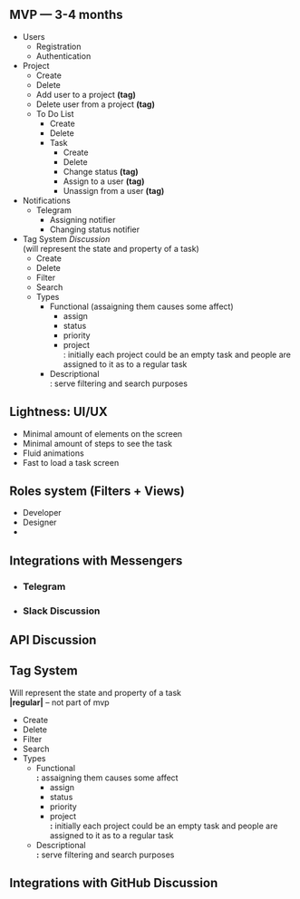 ## MVP — 3-4 months

- Users
  - Registration
  - Authentication
- Project
  - Create
  - Delete
  - Add user to a project **(tag)**
  - Delete user from a project **(tag)**
  - To Do List
    - Create
    - Delete
    - Task
      - Create
      - Delete
      - Change status **(tag)**
      - Assign to a user **(tag)**
      - Unassign from a user **(tag)**
- Notifications
  - Telegram
    - Assigning notifier
    - Changing status notifier
- Tag System _Discussion_  
  (will represent the state and property of a task)
  - Create
  - Delete
  - Filter
  - Search
  - Types
    - Functional (assaigning them causes some affect)
      - assign
      - status
      - priority
      - project  
        : initially each project could be an empty task and people are assigned to it as to a regular task
    - Descriptional  
      : serve filtering and search purposes

## Lightness: UI/UX

- Minimal amount of elements on the screen
- Minimal amount of steps to see the task
- Fluid animations
- Fast to load a task screen

## Roles system (Filters + Views)

- Developer
- Designer
-

## Integrations with Messengers

- ### Telegram
- ### Slack **Discussion**

## API **Discussion**

## Tag System

Will represent the state and property of a task  
 **|regular|** – not part of mvp

- Create
- Delete
- Filter
- Search
- Types
  - Functional  
    **:** assaigning them causes some affect
    - assign
    - status
    - priority
    - project  
      **:** initially each project could be an empty task and people are assigned to it as to a regular task
  - Descriptional  
    **:** serve filtering and search purposes

## Integrations with GitHub **Discussion**
